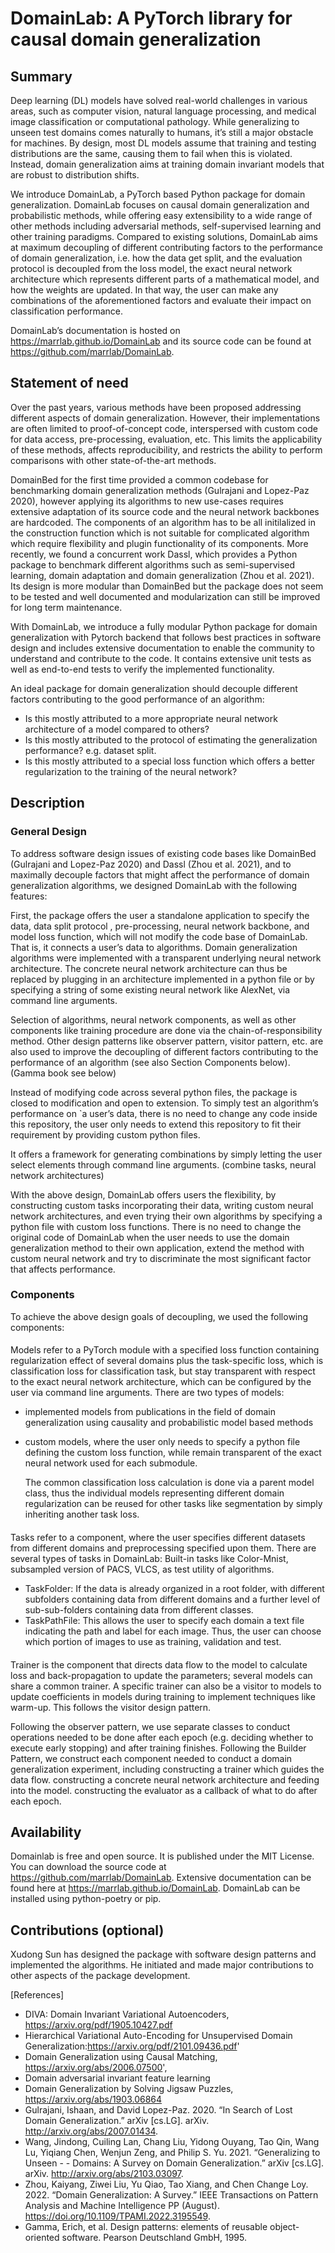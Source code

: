 # DomainLab: A PyTorch library for causal domain generalization

## Summary
Deep learning (DL) models have solved real-world challenges in various areas, such as computer vision, natural language processing, and medical image classification or computational pathology. While generalizing to unseen test domains comes naturally to humans, it’s still a major obstacle for machines. By design, most DL models assume that training and testing distributions are the same, causing them to fail when this is violated. Instead, domain generalization aims at training domain invariant models that are robust to distribution shifts. 

We introduce DomainLab, a PyTorch based Python package for domain generalization. DomainLab focuses on causal domain generalization and probabilistic methods, while offering easy extensibility to a wide range of other methods including adversarial methods, self-supervised learning and other training paradigms. Compared to existing solutions, DomainLab aims at maximum decoupling of different contributing factors to the performance of domain generalization, i.e. how the data get split, and the evaluation protocol is decoupled from the loss model, the exact neural network architecture which represents different parts of a mathematical model, and how the weights are updated. In that way, the user can make any combinations of the aforementioned factors and evaluate their impact on classification performance. 

DomainLab’s documentation is hosted on https://marrlab.github.io/DomainLab and its source code can be found at https://github.com/marrlab/DomainLab. 

## Statement of need 

Over the past years, various methods have been proposed addressing different aspects of domain generalization. However, their implementations are often limited to proof-of-concept code, interspersed with custom code for data access, pre-processing, evaluation, etc. This limits the applicability of these methods, affects reproducibility, and restricts the ability to perform comparisons with other state-of-the-art methods. 

DomainBed for the first time provided a common codebase for benchmarking domain generalization methods (Gulrajani and Lopez-Paz 2020), however applying its algorithms to new use-cases requires extensive adaptation of its source code and the neural network backbones are hardcoded. The components of an algorithm has to be all initilalized in the construction function which is not suitable for complicated algorithm which require flexibility and plugin functionality of its components. More recently, we found a concurrent work Dassl, which provides a Python package to benchmark different algorithms such as semi-supervised learning, domain adaptation and domain generalization (Zhou et al. 2021). Its design is more modular than DomainBed but the package does not seem to be tested and well documented and modularization can still be improved for long term maintenance. 

With DomainLab, we introduce a fully modular Python package for domain generalization with Pytorch backend that follows best practices in software design and includes extensive documentation to enable the community to understand and contribute to the code. It contains extensive unit tests as well as end-to-end tests to verify the implemented functionality. 

An ideal package for domain generalization should decouple different factors contributing to the good performance of an algorithm:
- Is this mostly attributed to a more appropriate neural network architecture of a model compared to others? 
- Is this mostly attributed to the protocol of estimating the generalization performance? e.g. dataset split. 
- Is this mostly attributed to a special loss function which offers a better regularization to the training of the neural network?

## Description
### General Design 
To address software design issues of existing code bases like DomainBed (Gulrajani and Lopez-Paz 2020) and Dassl (Zhou et al. 2021), and to maximally decouple factors that might affect the performance of domain generalization algorithms, we designed DomainLab with the following features:

First, the package offers the user a standalone application to specify the data, data split protocol , pre-processing, neural network backbone, and model loss function, which will not modify the code base of DomainLab. That is, it connects a user’s data to algorithms.
Domain generalization algorithms were implemented with a transparent underlying neural network architecture. The concrete neural network architecture can thus be replaced by plugging in an  architecture implemented in a python file or by specifying a string of some existing neural network like AlexNet, via command line arguments.

Selection of algorithms, neural network components, as well as other components like training procedure are done via the chain-of-responsibility method. Other design patterns like observer pattern, visitor pattern, etc. are also used to improve the decoupling of different factors contributing to the performance of an algorithm (see also Section Components below).  (Gamma book see below)

Instead of modifying code across several python files, the package is closed to modification and open to extension. To simply test an algorithm’s performance on `a user’s data, there is no need to change any code inside this repository, the user only needs to extend this repository to fit their requirement by providing custom python files. 

It offers a framework for generating combinations by simply letting the user select elements through command line arguments. (combine tasks, neural network architectures)

With the above design, DomainLab offers users the flexibility, by constructing custom tasks incorporating their data, writing custom neural network architectures, and even trying their own algorithms by specifying a python file with custom loss functions. There is no need to change the original code of DomainLab when the user needs to use the domain generalization method to their own application, extend the method with custom neural network and try to discriminate the most significant factor that affects performance. 

### Components  
To achieve the above design goals of decoupling, we used the following components:

#### 
Models refer to a PyTorch module with a specified loss function containing regularization effect of several domains plus the task-specific loss, which is classification loss for classification task, but stay transparent with respect to the exact neural network architecture, which can be configured by the user via command line arguments. There are two types of models:
- implemented models from publications in the field of domain generalization using causality and probabilistic model based methods
- custom models, where the user only needs to specify a python file defining the custom loss function, while remain transparent of the exact neural network used for each submodule. 

	The common classification loss calculation is done via a parent model class, thus the individual models representing different domain regularization can be reused for other tasks like segmentation by simply inheriting another task loss. 

####

Tasks refer to a component, where the user specifies different datasets from different domains and preprocessing specified upon them. There are several types of tasks in DomainLab:
Built-in tasks like Color-Mnist, subsampled version of PACS, VLCS, as test utility of algorithms.
- TaskFolder: If the data is already organized in a root folder, with different subfolders containing data from different domains and a further level of sub-sub-folders containing data from different classes.   
- TaskPathFile: This allows the user to specify each domain a text file indicating the path and label for each image. Thus, the user can choose which portion of images to use as training, validation and test. 

####
Trainer is the component that directs data flow to the model to calculate loss and back-propagation to update the parameters; several models can share a common trainer. A specific trainer can also be a visitor to models to update coefficients in models during training to implement techniques like warm-up. This follows the visitor design pattern. 

Following the observer pattern, we use separate classes to conduct operations needed to be done after each epoch (e.g. deciding whether to execute early stopping) and after training finishes. 
Following the Builder Pattern, we construct each component needed to conduct a domain generalization experiment, including 
constructing a trainer which guides the data flow.
constructing a concrete neural network architecture and feeding into the model.
constructing the evaluator as a callback of what to do after each epoch.

## Availability
Domainlab is free and open source. It is published under the MIT License. You can download the source code at https://github.com/marrlab/DomainLab. Extensive documentation can be found here at https://marrlab.github.io/DomainLab. DomainLab can be installed using python-poetry or pip.

## Contributions (optional)
Xudong Sun has designed the package with software design patterns and implemented the algorithms. He initiated and made major contributions to other aspects of the package development. 

[References]
- DIVA: Domain Invariant Variational Autoencoders, https://arxiv.org/pdf/1905.10427.pdf
- Hierarchical Variational Auto-Encoding for Unsupervised Domain Generalization:https://arxiv.org/pdf/2101.09436.pdf'
- Domain Generalization using Causal Matching, https://arxiv.org/abs/2006.07500',
- Domain adversarial invariant feature learning
- Domain Generalization by Solving Jigsaw Puzzles, https://arxiv.org/abs/1903.06864
- Gulrajani, Ishaan, and David Lopez-Paz. 2020. “In Search of Lost Domain Generalization.” arXiv [cs.LG]. arXiv. http://arxiv.org/abs/2007.01434.
- Wang, Jindong, Cuiling Lan, Chang Liu, Yidong Ouyang, Tao Qin, Wang Lu, Yiqiang Chen, Wenjun Zeng, and Philip S. Yu. 2021. “Generalizing to Unseen - - Domains: A Survey on Domain Generalization.” arXiv [cs.LG]. arXiv. http://arxiv.org/abs/2103.03097.
- Zhou, Kaiyang, Ziwei Liu, Yu Qiao, Tao Xiang, and Chen Change Loy. 2022. “Domain Generalization: A Survey.” IEEE Transactions on Pattern Analysis and Machine Intelligence PP (August). https://doi.org/10.1109/TPAMI.2022.3195549.
- Gamma, Erich, et al. Design patterns: elements of reusable object-oriented software. Pearson Deutschland GmbH, 1995.

